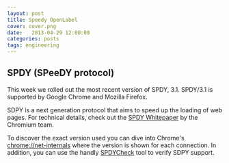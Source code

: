 ```yaml
---
layout: post
title: Speedy OpenLabel
cover: cover.png
date:   2013-04-29 12:00:00
categories: posts
tags: engineering
---
```


## SPDY (SPeeDY protocol)

This week we rolled out the most recent version of SPDY, 3.1. SPDY/3.1 is supported by Google Chrome and Mozilla Firefox.

SDPY is a next generation protocol that aims to speed up the loading of web pages. For technical details, check out the <a href="http://www.chromium.org/spdy/spdy-whitepaper">SPDY Whitepaper</a> by the Chromium team.

To discover the exact version used you can dive into Chrome's <a href="chrome://net-internals">chrome://net-internals</a> where the version is shown for each connection. In addition, you can use the handly <a href="http://spdycheck.org/#theopenlabel.com">SPDYCheck</a> tool to verify SDPY support.
